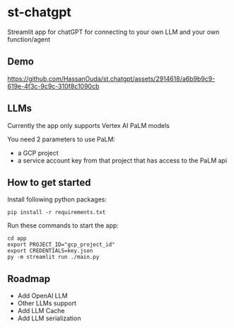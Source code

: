 # st-chatgpt
Streamlit app for chatGPT for connecting to your own LLM and your own function/agent

## Demo
https://github.com/HassanOuda/st.chatgpt/assets/2914618/a6b9b9c9-619e-4f3c-9c9c-310f8c1090cb

## LLMs

Currently the app only supports Vertex AI PaLM models

You need 2 parameters to use PaLM:
- a GCP project
- a service account key from that project that has access to the PaLM api


## How to get started

Install following python packages:
```
pip install -r requirements.txt
```

Run these commands to start the app:
```
cd app
export PROJECT_ID="gcp_project_id"
export CREDENTIALS=key.json
py -m streamlit run ./main.py
```
## Roadmap

- Add OpenAI LLM 
- Other LLMs support
- Add LLM Cache
- Add LLM serialization
